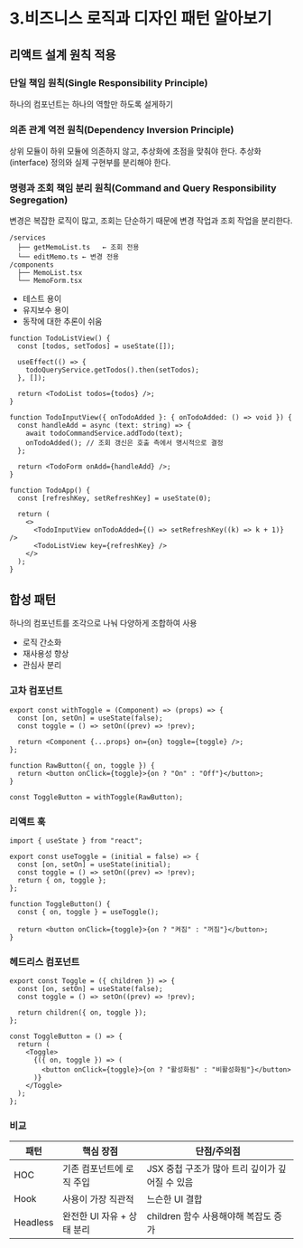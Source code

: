 # 3.비즈니스 로직과 디자인 패턴 알아보기

## 리액트 설계 원칙 적용

### 단일 책임 원칙(Single Responsibility Principle)

하나의 컴포넌트는 하나의 역할만 하도록 설게하기

### 의존 관계 역전 원칙(Dependency Inversion Principle)

상위 모듈이 하위 모듈에 의존하지 않고, 추상화에 초점을 맞춰야 한다. 추상화(interface) 정의와 실제 구현부를 분리해야 한다.

### 명령과 조회 책임 분리 원칙(Command and Query Responsibility Segregation)

변경은 복잡한 로직이 많고, 조회는 단순하기 때문에 변경 작업과 조회 작업을 분리한다.

```
/services
  ├── getMemoList.ts   ← 조회 전용
  └── editMemo.ts ← 변경 전용
/components
  ├── MemoList.tsx
  └── MemoForm.tsx
```

- 테스트 용이
- 유지보수 용이
- 동작에 대한 추론이 쉬움

```tsx
function TodoListView() {
  const [todos, setTodos] = useState([]);

  useEffect(() => {
    todoQueryService.getTodos().then(setTodos);
  }, []);

  return <TodoList todos={todos} />;
}

function TodoInputView({ onTodoAdded }: { onTodoAdded: () => void }) {
  const handleAdd = async (text: string) => {
    await todoCommandService.addTodo(text);
    onTodoAdded(); // 조회 갱신은 호출 측에서 명시적으로 결정
  };

  return <TodoForm onAdd={handleAdd} />;
}

function TodoApp() {
  const [refreshKey, setRefreshKey] = useState(0);

  return (
    <>
      <TodoInputView onTodoAdded={() => setRefreshKey((k) => k + 1)} />
      <TodoListView key={refreshKey} />
    </>
  );
}
```

## 합성 패턴

하나의 컴포넌트를 조각으로 나눠 다양하게 조합하여 사용

- 로직 간소화
- 재사용성 향상
- 관심사 분리

### 고차 컴포넌트

```tsx
export const withToggle = (Component) => (props) => {
  const [on, setOn] = useState(false);
  const toggle = () => setOn((prev) => !prev);

  return <Component {...props} on={on} toggle={toggle} />;
};

function RawButton({ on, toggle }) {
  return <button onClick={toggle}>{on ? "On" : "Off"}</button>;
}

const ToggleButton = withToggle(RawButton);
```

### 리액트 훅

```tsx
import { useState } from "react";

export const useToggle = (initial = false) => {
  const [on, setOn] = useState(initial);
  const toggle = () => setOn((prev) => !prev);
  return { on, toggle };
};

function ToggleButton() {
  const { on, toggle } = useToggle();

  return <button onClick={toggle}>{on ? "켜짐" : "꺼짐"}</button>;
}
```

### 헤드리스 컴포넌트

```tsx
export const Toggle = ({ children }) => {
  const [on, setOn] = useState(false);
  const toggle = () => setOn((prev) => !prev);

  return children({ on, toggle });
};

const ToggleButton = () => {
  return (
    <Toggle>
      {({ on, toggle }) => (
        <button onClick={toggle}>{on ? "활성화됨" : "비활성화됨"}</button>
      )}
    </Toggle>
  );
};
```

### 비교

| 패턴     | 핵심 장점                  | 단점/주의점                                     |
| -------- | -------------------------- | ----------------------------------------------- |
| HOC      | 기존 컴포넌트에 로직 주입  | JSX 중첩 구조가 많아 트리 깊이가 깊어질 수 있음 |
| Hook     | 사용이 가장 직관적         | 느슨한 UI 결합                                  |
| Headless | 완전한 UI 자유 + 상태 분리 | children 함수 사용해야해 복잡도 증가            |
